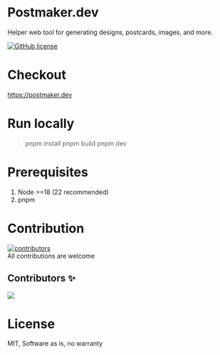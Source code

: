 # Postmaker.dev

Helper web tool for generating designs, postcards, images, and more.

<a href="https://github.com/iClasser/postmaker.dev/blob/main/LICENSE"><img alt="GitHub license" src="https://img.shields.io/github/license/iClasser/postmaker.dev?color=success"></a>


# Checkout

https://postmaker.dev

# Run locally
> pnpm install
> pnpm build
> pnpm dev

# Prerequisites
1. Node >=18 (22 recommended)
2. pnpm

# Contribution
<a href="https://github.com/iClasser/postmaker.dev/graphs/contributors">
  <img alt="contributors" src="https://img.shields.io/badge/contributors-welcome-blueviolet?style=flat-square">
</a>
<br/>
All contributions are welcome

## Contributors ✨

<a href="https://github.com/iClasser/postmaker.dev/graphs/contributors">
  <img src="https://contrib.rocks/image?repo=iClasser/postmaker.dev" />
</a>


# License

MIT, Software as is, no warranty
